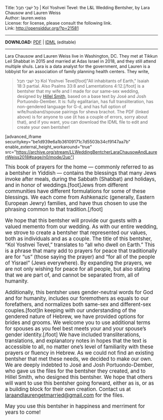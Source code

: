 <html>
<head></head>
<body>
Title: כׇּל יֹשְׁבֵי תֵבֵל | Kol Yoshvei Tevel: the L&L Wedding Bentsher, by Lara Chausow and Lauren Weiss<br />
Author: lauren.weiss<br />
License: for license, please consult the following link.<br />
Link: <a href="http://opensiddur.org/?p=21581">http://opensiddur.org/?p=21581</a>
<p />
<hr />

<style type="text/css" media="all">.printfriendly {display: none!important;}</style>

<strong>DOWNLOAD:</strong> <a href="https://opensiddur.org/wp-content/uploads/2018/09/LL-Wedding-Bentcher-Lara-Chausow-and-Lauren-Weiss-2018.pdf">PDF</a> | <a href="https://opensiddur.org/wp-content/uploads/2018/09/LL-Wedding-Bentcher-Lara-Chausow-and-Lauren-Weiss-2018.zip">IDML</a> (editable)

<hr />

Lara Chausow and Lauren Weiss live in Washington, DC. They met at Tikkun Leil Shabbat in 2015 and married at Adas Israel in 2018, and they still attend multiple shuls. Lara is a data analyst for the government, and Lauren is a lobbyist for an association of family planning health centers. They write,

<blockquote><span class="hebrew">כׇּל יֹשְׁבֵי תֵבֵל</span> Kol Yoshvei Tevel[foot]"All inhabitants of Earth," Isaiah 18:3 partial. Also Psalms 33:8 and Lamentations 4:12.[/foot] is a bentsher that my wife and I made for our same-sex wedding, designed by <a href="http://hillelsmith.info">Hillel Smith</a>, based on a base text by José and Josh Portuondo-Dember. It is: fully egalitarian, has full transliteration, has non-gendered language for G-d, and has full option of wife/husband/spouse pairings for sheva brachot. The PDF (linked above) is for anyone to use (it has a couple of errors, sorry about that), and if you want, you can download the IDML file to edit and create your own bentsher!</blockquote>

[advanced_iframe securitykey="be1d939e6a1b36109171c7d5503b34cf9147aa7b" enable_external_height_workaround="true" src="https://archive.org/stream/LLWeddingBentcherLaraChausowAndLaurenWeiss2018#page/n0/mode/2up"]

<div class="english" style="font-size: 1.2em;">
This book of prayers for the home — commonly referred to as a bentsher in Yiddish — contains the blessings that many Jews invoke after meals, during the Sabbath (Shabbat) and holidays, and in honor of weddings.[foot]Jews from different communities have different formulations for some of these blessings. We each come from Ashkenazic (generally, Eastern European Jewry) families, and have thus chosen to use the phrasing common to that tradition.[/foot]

We hope that this bentsher will provide our guests with a valued memento from our wedding. As with our entire wedding, we strove to create a bentsher that represented our values, both as individuals and as a couple. The title of this bentsher, “Kol Yoshvei Tevel,” translates to “all who dwell on Earth.” This is a phrase that many add to prayers for peace that traditionally are for “us” (those saying the prayer) and “for all of the people of Yisrael” (Jews everywhere). By expanding the prayers, we are not only wishing for peace for all people, but also stating that we are part of, and cannot be separated from, all of humanity.

Additionally, this bentsher uses gender-neutral words for God and for humanity, includes our foremothers as equals to our forefathers, and normalizes both same-sex and different-sex couples.[foot]In keeping with our understanding of the gendered nature of Hebrew, we have provided options for brides and grooms. We welcome you to use additional terms for spouses as you feel best meets your and your spouse’s gender identity.[/foot] We have included transliterations, translations, and explanatory notes in hopes that the text is accessible to all, no matter one’s level of familiarity with these prayers or fluency in Hebrew. As we could not find an existing bentsher that met these needs, we decided to make our own. We are deeply indebted to José and Josh Portuondo-Dember, who gave us the files for the bentsher they created, and to Hillel Smith, who designed this bentsher. We hope that others will want to use this bentsher going forward, either as is, or as a building block for their own creation. Contact us at laraandlaurengetmarried@gmail.com for the files.

May you use this bentsher in happiness and merriment for years to come!
</div>
</body>
</html>